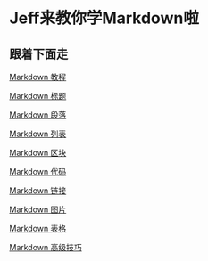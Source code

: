 Jeff来教你学Markdown啦
=================
跟着下面走
-----------------

[Markdown 教程](https://www.runoob.com/markdown/md-tutorial.html)  

[Markdown 标题](https://www.runoob.com/markdown/md-title.html)

[Markdown 段落](https://www.runoob.com/markdown/md-paragraph.html)

[Markdown 列表](https://www.runoob.com/markdown/md-lists.html)

[Markdown 区块](https://www.runoob.com/markdown/md-block.html)

[Markdown 代码](https://www.runoob.com/markdown/md-code.html)

[Markdown 链接](https://www.runoob.com/markdown/md-link.html)

[Markdown 图片](https://www.runoob.com/markdown/md-image.html)

[Markdown 表格](https://www.runoob.com/markdown/md-table.html)

[Markdown 高级技巧](https://www.runoob.com/markdown/md-advance.html)
